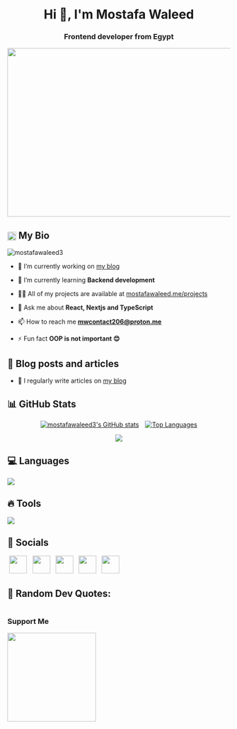 <h1 align="center">Hi 👋, I'm Mostafa Waleed</h1>
<h3 align="center">Frontend developer from Egypt</h3>

<img src="https://www.notion.so/image/https%3A%2F%2Fmedia.giphy.com%2Fmedia%2FNKEt9elQ5cR68%2Fgiphy.gif?table=block&id=8040157e-b61b-416f-9cfd-9838a230cd16&spaceId=dcad0fcd-8107-4abc-96f3-a3773aad8ad8&userId=97a6ed62-86f5-4502-9a5a-b14185b7c554&cache=v2"  width="2000" height="380">

## <img class="emoji" title=":bowtie:" alt=":bowtie:" src="https://github.githubassets.com/images/icons/emoji/bowtie.png" height="20" width="20" align="absmiddle"> My Bio

 <p align="left"> <img src="https://komarev.com/ghpvc/?username=mostafawaleed3&label=Profile%20views&color=0e75b6&style=flat" alt="mostafawaleed3" /> </p>
 
- 🔭 I’m currently working on [my blog](https://mostafawaleed.me/blog)

- 🌱 I’m currently learning **Backend development**

- 👨‍💻 All of my projects are available at [mostafawaleed.me/projects](https://mostafawaleed.me/projects)

- 💬 Ask me about **React, Nextjs and TypeScript**

- 📫 How to reach me **mwcontact206@proton.me**

- ⚡ Fun fact **OOP is not important 😊**

## 💌 Blog posts and articles

- 📝 I regularly write articles on [my blog](https://mostafawaleed.me/blog)

## 📊 GitHub Stats

<p align="left" style="display: flex; justify-content:center; align-item: center; gap: 1em;">
<a href="http://www.github.com/mostafawaleed3" ><img src="https://github-readme-stats.vercel.app/api?username=mostafawaleed3&show_icons=true&hide=&count_private=true&title_color=ec4899&text_color=ffffff&icon_color=ec4899&bg_color=1c1917&hide_border=true&show_icons=true" alt="mostafawaleed3's GitHub stats" /></a>
<a href="https://github.com/mostafawaleed3" align="left"><img src="https://github-readme-stats.vercel.app/api/top-langs/?username=mostafawaleed3&langs_count=9&title_color=ec4899&text_color=ffffff&icon_color=ec4899&bg_color=1c1917&hide_border=true&locale=en&layout=compact&custom_title=Top%20%Languages" alt="Top Languages" /></a>
</p>

<div style="display: flex;">
<a href="http://www.github.com/mostafawaleed3" style="margin-inline:auto;"><img src="https://github-readme-streak-stats.herokuapp.com/?user=mostafawaleed3&stroke=ffffff&background=1c1917&ring=ec4899&fire=ec4899&currStreakNum=ffffff&currStreakLabel=ec4899&sideNums=ffffff&sideLabels=ffffff&dates=ffffff&hide_border=true" /></a>
</div>

## 💻 Languages

<img src="https://skillicons.dev/icons?i=html,css,js,ts,react,nextjs,redux,nodejs,bootstrap,tailwind,webpack,jest,pug,styledcomponents,materialui,sass,regex,powershell,md" style="max-width: 100%;">

## 🔥 Tools

<img src="https://skillicons.dev/icons?i=figma,vscode,codepen,cloudflare,wordpress,git,github,vercel,stackoverflow" style="max-width: 100%;">

## 🎈 Socials

<p align="left">
<a style="margin-inline: .3em" href="https://www.codepen.io/mostafawaleed3" target="_blank" rel="noreferrer"><img src="https://skillicons.dev/icons?i=codepen" width="40" height="40" /></a>
<a style="margin-inline: .3em" href="https://github.com/mostafawaleed3" target="_blank" rel="noreferrer"><img src="https://skillicons.dev/icons?i=github" width="40" height="40" /></a>
<a style="margin-inline: .3em" href="https://www.linkedin.com/in/mostafa-waleed-b06034217/" target="_blank" rel="noreferrer"><img src="https://skillicons.dev/icons?i=linkedin" width="40" height="40" /></a>
<a style="margin-inline: .3em" href="https://twitter.com/MostafaAmr206" target="_blank" rel="noreferrer"><img src="https://skillicons.dev/icons?i=twitter" width="40" height="40" /></a>
<a style="margin-inline: .3em" href="https://mostafawaleed.me/feed.xml" target="_blank" rel="noreferrer"><img src="https://raw.githubusercontent.com/danielcranney/readme-generator/main/public/icons/socials/rss.svg" width="40" height="40" /></a> 
</p>

## 💠 Random Dev Quotes:

<p style="display: flex">
<a style="margin-inline: auto" target="_blank" rel="noopener noreferrer nofollow" href="https://camo.githubusercontent.com/bbe13f3004e2eb0964f3957b6581b5d01acbac30e25bf6c52cc5ebe7a80d4170/68747470733a2f2f71756f7465732d6769746875622d726561646d652e76657263656c2e6170702f6170693f747970653d686f72697a6f6e74616c267468656d653d746f6b796f6e69676874"><img src="https://camo.githubusercontent.com/bbe13f3004e2eb0964f3957b6581b5d01acbac30e25bf6c52cc5ebe7a80d4170/68747470733a2f2f71756f7465732d6769746875622d726561646d652e76657263656c2e6170702f6170693f747970653d686f72697a6f6e74616c267468656d653d746f6b796f6e69676874" alt="" data-canonical-src="https://quotes-github-readme.vercel.app/api?type=horizontal&amp;theme=tokyonight" style="max-width: 100%;"></a>
</p>

### Support Me

<a href="https://www.buymeacoffee.com/mostafawaleed"><img src="https://cdn.buymeacoffee.com/buttons/v2/default-yellow.png" width="200" />
</a>
